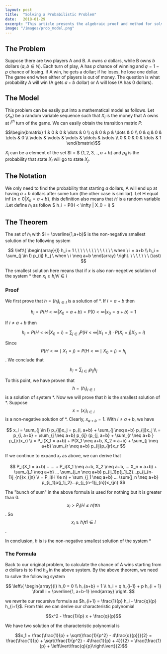 ```yaml
---
layout: post
title:  "Solving a Probabilistic Problem"
date:   2018-01-29
excerpt: "This article presents the algebraic proof and method for solving a two-gamers problem"
image: "/images/prob_model.png"
---
```


## The Problem

Suppose there are two players A and B. A owns $a$ dollars, while B owns $b$ dollars ($a, b \in \mathbb{N}$). Each turn of play, A has $p$ chance of winning and $q = 1-p$ chance of losing. if A win, he gets a dollar; if he loses, he lose one dollar. The game end when either of players is out of money. The question is what probability A will win (A gets $a+b$ dollar) or A will lose (A has 0 dollars).

## The Model

This problem can be easily put into a mathematical model as follows. Let $\{X_n\}%_$ be a random variable sequence such that $X_i$ is the money that A owns at $i^{th}$ turn of the game. We can easily obtain the transition matrix $P$:

$$\begin{bmatrix} 
1 & 0 & 0 & \dots & 0 \\ 
q & 0 & p & \dots & 0 \\
0 & q & 0 & \dots & 0 \\
\vdots & \vdots & \vdots & \ddots & \vdots \\
0 & 0 & 0 & \dots & 1 
\end{bmatrix}$$

$X_i$ can be a element of the set $I = $ \{$1,2,3,.., a+b$\} and $p_{ij}$ is the probability that state $X_i$ will go to state $X_j$.

##  The Notation
We only need to find the probability that starting $a$ dollars, A will end up at having $a+b$ dollars after some turn (the other case is similiar). Let H equal inf \{$n \geq 0 | X_n = a+b$\}, this definition also means that $H$ is a random variable .Let define $h_i$ as follow $ h_i = P(H < \infty | X_0 = i) $

## The Theorem
The set of $h_i$ with $i = \overline{1,a+b}$ is the non-negative smallest solution of the following system

$$
\left\{
\begin{array}{l}
h_i = 1 \ \ \ \ \ \ \ \ \ \ \ \ \ \ when \ i = a+b \\
h_i = \sum_{j \in I} p_{ij} h_j \ when \ i \neq a+b
\end{array}
\right.
\ \ \ \ \ \ \ (\ast)
$$

The smallest solution here means that if $x$ is also non-negetive solution of the system $*$ then $x_i \geq h_i \forall i \in I$

### Proof
We first prove that $h = (h_i)_{i \in I}$ is a solution of *.
If $i = a+b$ then 

$$h_i = P(H < \infty | X_0 = a+b) = P(0 < \infty | x_0 = a+b) = 1$$

If $i \neq a+b$ then

$$h_i = P(H < \infty | X_0 = i) = \sum_{j \in I} P(H < \infty | X_1 = j) \cdot P(X_i = j | X_0 = i) $$

Since $$P(H < \infty \mid X_1 = j) = P(H < \infty \mid X_0 = j) = h_j$$. We conclude that

$$h_i = \sum_{j \in I} p_{ij} h_j $$


To this point, we have proven that $$h = (h_i)_{i \in I}$$ is a solution of system $\ast$. Now we will prove that $h$ is the smallest solution of $\ast$. Suppose $$x = (x_i)_{i \in I}$$ is a non-negative solution of $\ast$. Clearly, $x_{a+b} = 1$. With $i \neq a+b$, we have

$$
x_i = \sum_{j \in I} p_{ij}x_j =  p_{i, a+b} + \sum_{j \neq a+b} p_{ij}x_j \\
= p_{i, a+b} + \sum_{j \neq a+b} p_{ij} (p_{j, a+b} + \sum_{r \neq a+b } p_{jr}x_r) \\
= P_i(X_1 = a+b) + P(X_1 \neq a+b, X_2 = a+b) + \sum_{j \neq a+b} \sum_{r \neq a+b} p_{ij}p_{jr}x_r
$$

If we continue to expand $x_r$ as above, we can derive that

$$
P_i(X_1 = a+b) + ... + P_i(X_1 \neq a+b, X_2 \neq a+b, ... X_n = a+b) + \sum_{j_1 \neq a+b} ... \sum_{j_n \neq a+b} p_{ij_1}p{j_1j_2}...p_{j_{n-1}j_{n}}x_{jn} \\
= P_i(H \le n) + \sum_{j_1 \neq a+b} ... \sum{j_n \neq a+b} p_{ij_1}p{j_1j_2}...p_{j_{n-1}j_{n}}x_{jn}
$$

The "bunch of sum" in the above formula is used for nothing but it is greater than $0$. $$x_i > P_i(H \le n) \forall n$$. So $$x_i \geq h_i \forall i \in I$$.

In conclusion, $h$ is is the non-negative smallest solution of the system *

### The Formula

Back to our original problem, to calculate the chance of A wins starting from $a$ dollars is to find $h_a$ in the above system. By the above theorem, we need to solve the following system

$$
\left\{
\begin{array}{l}
h_0 = 0 \\
h_{a+b} = 1 \\
h_i = q h_{i-1} + p h_{i + 1} \forall i = \overline{1, a+b-1}
\end{array}
\right.
$$

we rewrite our recursive formula as $h_{i+1} = \frac{1}{p} h_i - \frac{q}{p} h_{i+1}$. From this we can derive our characteristic polynomial

$$x^2 - \frac{1}{p} x + \frac{q}{p}$$ 


We have two solution of the characteristic polynomial is

$$x_1 = \frac{\frac{1}{p} + \sqrt{\frac{1}{p^2} - 4\frac{q}{p}}}{2} = \frac{\frac{1}{p} + \sqrt{\frac{1}{p^2} - 4\frac{1}{p} + 4}}{2} = \frac{\frac{1}{p} + \left\lvert\frac{q}{p}\right\lvert}{2}$$




















